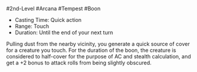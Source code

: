 #2nd-Level #Arcana #Tempest #Boon
 
- Casting Time: Quick action
- Range: Touch
- Duration: Until the end of your next turn  

Pulling dust from the nearby vicinity, you generate a quick source of cover for a creature you touch. For the duration of the boon, the creature is considered to half-cover for the purpose of AC and stealth calculation, and get a +2 bonus to attack rolls from being slightly obscured.